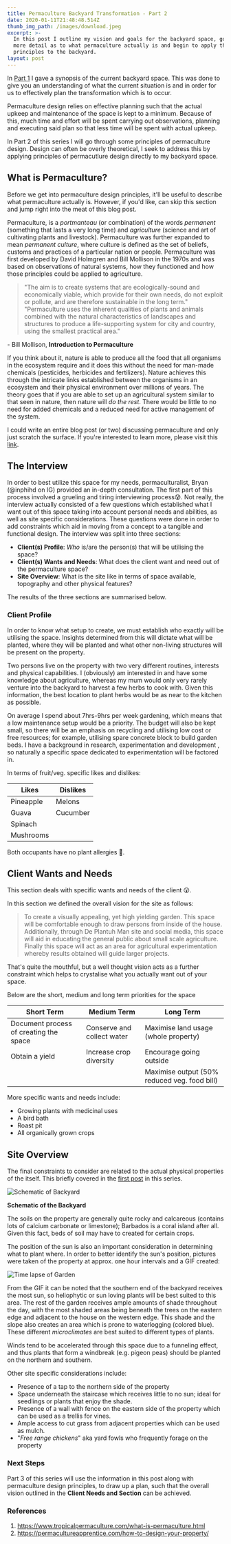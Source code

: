 ```yaml
---
title: Permaculture Backyard Transformation - Part 2
date: 2020-01-11T21:48:48.514Z
thumb_img_path: /images/download.jpeg
excerpt: >-
  In this post I outline my vision and goals for the backyard space, go into
  more detail as to what permaculture actually is and begin to apply those
  principles to the backyard. 
layout: post
---
```

In [Part 1](https://www.deplantuhman.com/posts/permaculture-backyard-transformation-part-1/) I gave a synopsis of the current backyard space. This was done  to give you an understanding of what the current situation is and in order for us to effectively plan the transformation which is to occur. 

Permaculture design relies on effective planning such that the actual upkeep and maintenance of the space is kept to a minimum. Because of this, much time and effort will be spent carrying out observations, planning and executing said plan so that less time will be spent with actual upkeep.   

In Part 2 of this series I will go through some principles of permaculture design. Design can often be overly theoretical, I seek to address this by applying principles of permacutlure design directly to my backyard space. 

## What is Permaculture?

Before we get into permaculture design principles, it'll be useful to describe what permaculture actually is. However, if you'd like, can skip this section and jump right into the meat of this blog post.

Permaculture, is a *portmanteau* (or combination) of the words *permanent* (something that lasts a very long time) and *agriculture* (science and art of cultivating plants and livestock). Permaculture was further expanded to mean *permanent culture*, where culture is defined as the set of beliefs, customs and practices of a particular nation or people. Permaculture was first developed by David Holmgren and Bill Mollison in the 1970s and was based on observations of natural systems, how they functioned and how those principles could be applied to agriculture. 

> "The aim is to create systems that are ecologically-sound and economically viable, which provide for their own needs, do not exploit or pollute, and are therefore sustainable in the long term."  "Permaculture uses the inherent qualities of plants and animals combined with the natural characteristics of landscapes and structures to produce a life-supporting system for city and country, using the smallest practical area."

\- Bill Mollison, **Introduction to Permaculture** 

If you think about it, nature is able to produce all the food that all organisms in the ecosystem require and it does this without the need for man-made chemicals (pesticides, herbicides and fertilizers). Nature achieves this through the intricate links established between the organisms in an ecosystem and their physical environment over millions of years. The theory goes that if you are able to set up an agricultural system similar to that seen in nature, then nature will *do the rest*. There would be little to no need for added chemicals and a reduced need for active management of the system.  

I could write an entire blog post (or two) discussing permaculture and only just scratch the surface. If you're interested to learn more, please visit this [link](https://www.tropicalpermaculture.com/permaculture-principles.html).

## The Interview

In order to best utilize this space for my needs, permaculturalist, Bryan (@inphihd on IG) provided an in-depth consultation. The first part of this process involved a grueling and tiring interviewing process😰. Not really, the interview actually consisted of a few questions which established what I want out of this space taking into account personal needs and abilities, as well as site specific considerations. These questions were done in order to add constraints which aid in moving from a concept to a tangible and functional design. The interview was split into three sections:

* **Client(s) Profile**: *Who* is/are the person(s) that will be utilising the space?
* **Client(s) Wants and Needs**: What does the client want and need out of the permaculture space?
* **Site Overview**: What is the site like in terms of space available, topography and other physical features?

The results of the three sections are summarised below.

### Client Profile

In order to know what setup to create, we must establish who exactly will be utilising the space. Insights determined from this will dictate what will be planted, where they will be planted and what other non-living structures will be present on the property. 

Two persons live on the property with two very different routines, interests and physical capabilities. I (obviously) am interested in and have some knowledge about agriculture, whereas my mum would only very rarely venture into the backyard to harvest a few herbs to cook with. Given this information, the best location to plant herbs would be as near to the kitchen as possible. 

On average I spend about 7hrs-9hrs per week gardening, which means that a low maintenance setup would be a priority. The budget will also be kept small, so there will be an emphasis on recycling and utilising low cost or free resources; for example, utilising spare concrete block to build garden beds. I have a background in research, experimentation and development , so naturally a specific space dedicated to experimentation will be factored in. 

In terms of fruit/veg. specific likes and dislikes:

| Likes     | Dislikes |
| --------- | -------- |
| Pineapple | Melons   |
| Guava     | Cucumber |
| Spinach   |          |
| Mushrooms |          |

Both occupants have no plant allergies 🙌.

## Client Wants and Needs

This section deals with specific wants and needs of the client 😲. 

In this section we defined the overall vision for the site as follows:

> To create a visually appealing, yet high yielding garden. This space will be comfortable enough to draw persons from inside of the house. Additionally, through De Plantuh Man site and social media, this space will aid in educating the general public about small scale agriculture. Finally this space will act as an area for agricultural experimentation whereby results obtained will guide larger projects.

That's quite the mouthful, but a well thought vision acts as a further constraint which helps to crystalise what you actually want out of your space. 

Below are the short, medium and long term priorities for the space

| Short Term                             | Medium Term                | Long Term                                    |
| -------------------------------------- | -------------------------- | -------------------------------------------- |
| Document process of creating the space | Conserve and collect water | Maximise land usage (whole property)         |
| Obtain a yield                         | Increase crop diversity    | Encourage going outside                      |
|                                        |                            | Maximise output (50% reduced veg. food bill) |

More specific wants and needs include:

* Growing plants with medicinal uses
* A bird bath
* Roast pit
* All organically grown crops

## Site Overview

The final constraints to consider are related to the actual physical properties of the itself. This briefly covered in the [first post](https://www.deplantuhman.com/posts/permaculture-backyard-transformation-part-1/) in this series. 



![Schematic of Backyard](/images/download.jpeg "Schematic of Backyard")

<p class="img-title"> <strong>Schematic of the Backyard </strong></p>

The soils on the property are generally quite rocky and calcareous (contains lots of calcium carbonate or limestone); Barbados is a coral island after all. Given this fact, beds of soil may have to created for certain crops. 

The position of the sun is also an important consideration in determining what to plant where. In order to better identify the sun's position, pictures were taken of the property at approx. one hour intervals and a GIF created:

![Time lapse of Garden](/images/timelapse.gif "Time lapse of Garden")

From the GIF it can be noted that the southern end of the backyard receives the most sun, so heliophytic or sun loving plants will be best suited to this area. The rest of the garden receives ample amounts of shade throughout the day, with the most shaded areas being beneath the trees on the eastern edge and adjacent to the house on the western edge. This shade and the slope also creates an area which is prone to waterlogging (colored blue). These different *microclimates* are best suited to different types of plants.

Winds tend to be accelerated through this space due to a funneling effect, and thus plants that form a windbreak (e.g. pigeon peas) should be planted on the northern and southern.

Other site specific considerations include:

* Presence of a tap to the northern side of the property
* Space underneath the staircase which receives little to no sun; ideal for seedlings or plants that enjoy the shade. 
* Presence of a wall with fence on the eastern side of the property which can be used as a trellis for vines.
* Ample access to cut grass from adjacent properties which can be used as mulch. 
* "*Free range chickens*" aka yard fowls who frequently forage on the property

### Next Steps

Part 3 of this series will use the information in this post along with permaculture design principles, to draw up a plan, such that the overall vision outlined in the **Client Needs and Section** can be achieved. 

### References

1. https://www.tropicalpermaculture.com/what-is-permaculture.html
2. https://permacultureapprentice.com/how-to-design-your-property/
